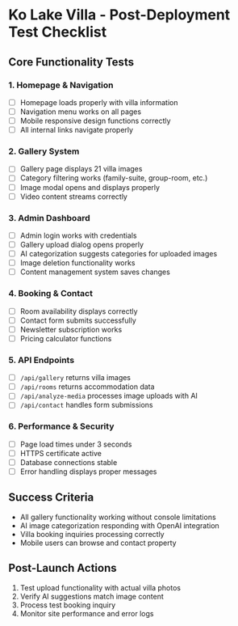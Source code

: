 # Ko Lake Villa - Post-Deployment Test Checklist

## Core Functionality Tests

### 1. Homepage & Navigation
- [ ] Homepage loads properly with villa information
- [ ] Navigation menu works on all pages
- [ ] Mobile responsive design functions correctly
- [ ] All internal links navigate properly

### 2. Gallery System
- [ ] Gallery page displays 21 villa images
- [ ] Category filtering works (family-suite, group-room, etc.)
- [ ] Image modal opens and displays properly
- [ ] Video content streams correctly

### 3. Admin Dashboard
- [ ] Admin login works with credentials
- [ ] Gallery upload dialog opens properly
- [ ] AI categorization suggests categories for uploaded images
- [ ] Image deletion functionality works
- [ ] Content management system saves changes

### 4. Booking & Contact
- [ ] Room availability displays correctly
- [ ] Contact form submits successfully
- [ ] Newsletter subscription works
- [ ] Pricing calculator functions

### 5. API Endpoints
- [ ] `/api/gallery` returns villa images
- [ ] `/api/rooms` returns accommodation data
- [ ] `/api/analyze-media` processes image uploads with AI
- [ ] `/api/contact` handles form submissions

### 6. Performance & Security
- [ ] Page load times under 3 seconds
- [ ] HTTPS certificate active
- [ ] Database connections stable
- [ ] Error handling displays proper messages

## Success Criteria
- All gallery functionality working without console limitations
- AI image categorization responding with OpenAI integration
- Villa booking inquiries processing correctly
- Mobile users can browse and contact property

## Post-Launch Actions
1. Test upload functionality with actual villa photos
2. Verify AI suggestions match image content
3. Process test booking inquiry
4. Monitor site performance and error logs